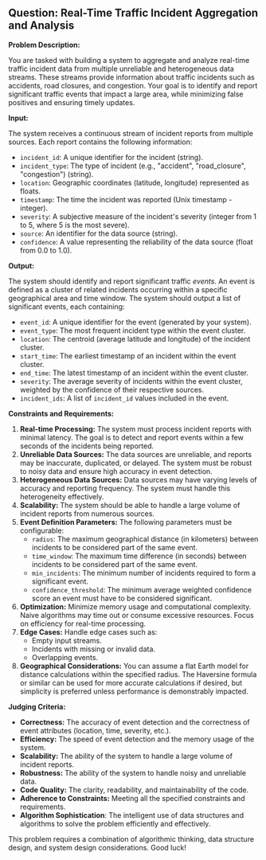 ## Question: Real-Time Traffic Incident Aggregation and Analysis

**Problem Description:**

You are tasked with building a system to aggregate and analyze real-time traffic incident data from multiple unreliable and heterogeneous data streams. These streams provide information about traffic incidents such as accidents, road closures, and congestion. Your goal is to identify and report significant traffic events that impact a large area, while minimizing false positives and ensuring timely updates.

**Input:**

The system receives a continuous stream of incident reports from multiple sources. Each report contains the following information:

*   `incident_id`: A unique identifier for the incident (string).
*   `incident_type`: The type of incident (e.g., "accident", "road_closure", "congestion") (string).
*   `location`: Geographic coordinates (latitude, longitude) represented as floats.
*   `timestamp`: The time the incident was reported (Unix timestamp - integer).
*   `severity`: A subjective measure of the incident's severity (integer from 1 to 5, where 5 is the most severe).
*   `source`: An identifier for the data source (string).
*   `confidence`: A value representing the reliability of the data source (float from 0.0 to 1.0).

**Output:**

The system should identify and report significant traffic *events*. An event is defined as a cluster of related incidents occurring within a specific geographical area and time window. The system should output a list of significant events, each containing:

*   `event_id`: A unique identifier for the event (generated by your system).
*   `event_type`: The most frequent incident type within the event cluster.
*   `location`: The centroid (average latitude and longitude) of the incident cluster.
*   `start_time`: The earliest timestamp of an incident within the event cluster.
*   `end_time`: The latest timestamp of an incident within the event cluster.
*   `severity`: The average severity of incidents within the event cluster, weighted by the confidence of their respective sources.
*   `incident_ids`: A list of `incident_id` values included in the event.

**Constraints and Requirements:**

1.  **Real-time Processing:** The system must process incident reports with minimal latency.  The goal is to detect and report events within a few seconds of the incidents being reported.
2.  **Unreliable Data Sources:** The data sources are unreliable, and reports may be inaccurate, duplicated, or delayed.  The system must be robust to noisy data and ensure high accuracy in event detection.
3.  **Heterogeneous Data Sources:** Data sources may have varying levels of accuracy and reporting frequency.  The system must handle this heterogeneity effectively.
4.  **Scalability:** The system should be able to handle a large volume of incident reports from numerous sources.
5.  **Event Definition Parameters:** The following parameters must be configurable:
    *   `radius`: The maximum geographical distance (in kilometers) between incidents to be considered part of the same event.
    *   `time_window`: The maximum time difference (in seconds) between incidents to be considered part of the same event.
    *   `min_incidents`: The minimum number of incidents required to form a significant event.
    *   `confidence_threshold`: The minimum average weighted confidence score an event must have to be considered significant.
6.  **Optimization:** Minimize memory usage and computational complexity. Naive algorithms may time out or consume excessive resources. Focus on efficiency for real-time processing.
7.  **Edge Cases:** Handle edge cases such as:
    *   Empty input streams.
    *   Incidents with missing or invalid data.
    *   Overlapping events.
8.  **Geographical Considerations:** You can assume a flat Earth model for distance calculations within the specified radius. The Haversine formula or similar can be used for more accurate calculations if desired, but simplicity is preferred unless performance is demonstrably impacted.

**Judging Criteria:**

*   **Correctness:** The accuracy of event detection and the correctness of event attributes (location, time, severity, etc.).
*   **Efficiency:** The speed of event detection and the memory usage of the system.
*   **Scalability:** The ability of the system to handle a large volume of incident reports.
*   **Robustness:** The ability of the system to handle noisy and unreliable data.
*   **Code Quality:** The clarity, readability, and maintainability of the code.
*   **Adherence to Constraints:** Meeting all the specified constraints and requirements.
*   **Algorithm Sophistication**: The intelligent use of data structures and algorithms to solve the problem efficiently and effectively.

This problem requires a combination of algorithmic thinking, data structure design, and system design considerations. Good luck!

